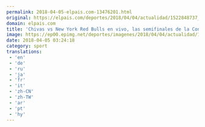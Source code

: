 ```yaml
---
permalink: 2018-04-05-elpais.com-13476201.html
original: https://elpais.com/deportes/2018/04/04/actualidad/1522848737_612379.html#?ref=rss&format=simple&link=link
domain: elpais.com
title: 'Chivas vs New York Red Bulls en vivo, las semifinales de la Concachampions'
image: https://ep00.epimg.net/deportes/imagenes/2018/04/04/actualidad/1522848737_612379_1522848903_rrss_normal.jpg
date: 2018-04-05 03:24:18
category: sport
translations: 
 - 'en'
 - 'de'
 - 'ru'
 - 'ja'
 - 'fr'
 - 'it'
 - 'zh-CN'
 - 'zh-TW'
 - 'ar'
 - 'pt'
 - 'hy'
---
```



